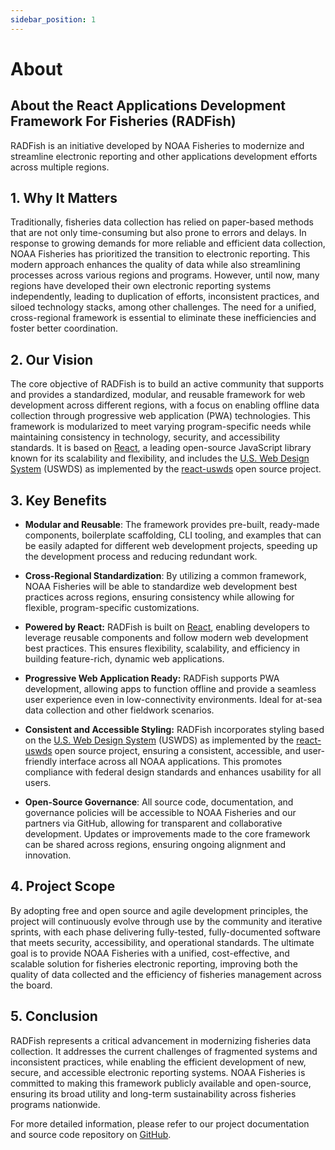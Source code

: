```yaml
---
sidebar_position: 1
---
```


# About

## About the React Applications Development Framework For Fisheries (RADFish)

RADFish is an initiative developed by NOAA Fisheries to modernize and streamline electronic reporting and other applications development efforts across multiple regions.

## 1\. Why It Matters

Traditionally, fisheries data collection has relied on paper-based methods that are not only time-consuming but also prone to errors and delays. In response to growing demands for more reliable and efficient data collection, NOAA Fisheries has prioritized the transition to electronic reporting. This modern approach enhances the quality of data while also streamlining processes across various regions and programs. However, until now, many regions have developed their own electronic reporting systems independently, leading to duplication of efforts, inconsistent practices, and siloed technology stacks, among other challenges. The need for a unified, cross-regional framework is essential to eliminate these inefficiencies and foster better coordination.

## 2\. Our Vision

The core objective of RADFish is to build an active community that supports and provides a standardized, modular, and reusable framework for web development across different regions, with a focus on enabling offline data collection through progressive web application (PWA) technologies. This framework is modularized to meet varying program-specific needs while maintaining consistency in technology, security, and accessibility standards. It is based on [React](https://react.dev/), a leading open-source JavaScript library known for its scalability and flexibility, and includes the [U.S. Web Design System](https://designsystem.digital.gov/) (USWDS) as implemented by the [react-uswds](https://github.com/trussworks/react-uswds) open source project.

## 3\. Key Benefits

- **Modular and Reusable**: The framework provides pre-built, ready-made components, boilerplate scaffolding, CLI tooling, and examples that can be easily adapted for different web development projects, speeding up the development process and reducing redundant work.

- **Cross-Regional Standardization**: By utilizing a common framework, NOAA Fisheries will be able to standardize web development best practices across regions, ensuring consistency while allowing for flexible, program-specific customizations.

- **Powered by React:** RADFish is built on [React](https://react.dev/), enabling developers to leverage reusable components and follow modern web development best practices. This ensures flexibility, scalability, and efficiency in building feature-rich, dynamic web applications.

- **Progressive Web Application Ready:** RADFish supports PWA development, allowing apps to function offline and provide a seamless user experience even in low-connectivity environments. Ideal for at-sea data collection and other fieldwork scenarios.

- **Consistent and Accessible Styling:** RADFish incorporates styling based on the [U.S. Web Design System](https://designsystem.digital.gov/) (USWDS) as implemented by the [react-uswds](https://github.com/trussworks/react-uswds) open source project, ensuring a consistent, accessible, and user-friendly interface across all NOAA applications. This promotes compliance with federal design standards and enhances usability for all users.

- **Open-Source Governance**: All source code, documentation, and governance policies will be accessible to NOAA Fisheries and our partners via GitHub, allowing for transparent and collaborative development. Updates or improvements made to the core framework can be shared across regions, ensuring ongoing alignment and innovation.

## 4\. Project Scope

By adopting free and open source and agile development principles, the project will continuously evolve through use by the community and iterative sprints, with each phase delivering fully-tested, fully-documented software that meets security, accessibility, and operational standards. The ultimate goal is to provide NOAA Fisheries with a unified, cost-effective, and scalable solution for fisheries electronic reporting, improving both the quality of data collected and the efficiency of fisheries management across the board.

## 5\. Conclusion

RADFish represents a critical advancement in modernizing fisheries data collection. It addresses the current challenges of fragmented systems and inconsistent practices, while enabling the efficient development of new, secure, and accessible electronic reporting systems. NOAA Fisheries is committed to making this framework publicly available and open-source, ensuring its broad utility and long-term sustainability across fisheries programs nationwide.

For more detailed information, please refer to our project documentation and source code repository on [GitHub](https://nmfs-radfish.github.io/radfish/).
